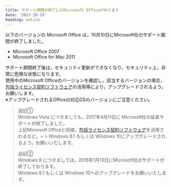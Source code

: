 ```yaml
---
title: サポート期間が終了したMicrosoft Officeがあります
date: '2017-10-19'
heading: notice
---
```


以下のバージョンの Microsoft Office は，10月10日にMicrosoft社のサポート期間が終了しました。  

* Microsoft Office 2007  
* Microsoft Office for Mac 2011  

サポート期間終了後は，セキュリティ更新ができなくなり，セキュリティ上，非常に危険な状態になります。  
使用中のMicrosoft Officeのバージョンを確認し，該当するバージョンの場合，  
[包括ライセンス契約ソフトウェア](./ms-license.html#office)の活用等により，アップグレードされるよう，お願いします。  
※アップグレードされるOfficeの対応OSのバージョンにご注意ください。  

> 追記①  
> Windows Vista につきましても，2017年4月11日に Microsoft社の延長サポートが終了しました。  
> 上記Microsoft Officeと同様，[包括ライセンス契約ソフトウェア](./ms-license.html#office)を活用されるなど，> > Windows 8.1 もしくは Windows 10にアップグレードされるよう，お願いいたします。  

> 追記②  
Windows 8 につきましては，2016年1月13日にMicrosoft社のサポートが終了しております。  
Windows 8.1 もしくは Windows 10へのアップグレードをお願いいたします。

